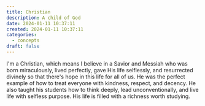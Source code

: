 ```yaml
---
title: Christian
description: A child of God
date: 2024-01-11 10:37:11
created: 2024-01-11 10:37:11
categories:
  - concepts
draft: false
---
```

I'm a Christian, which means I believe in a Savior and Messiah who was born miraculously, lived perfectly, gave His life selflessly, and resurrected divinely so that there's hope in this life for all of us. He was the perfect example of how to treat everyone with kindness, respect, and decency. He also taught his students how to think deeply, lead unconventionally, and live life with selfless purpose. His life is filled with a richness worth studying. 